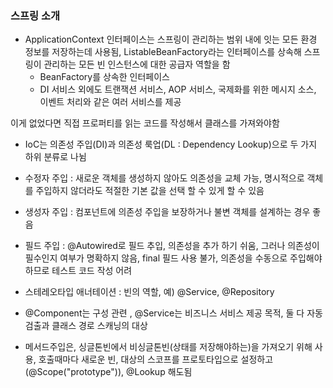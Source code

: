 
### 스프링 소개

* ApplicationContext 인터페이스는 스프링이 관리하는 범위 내에 잇는 모든 환경 정보를 저장하는데 사용됨, ListableBeanFactory라는 인터페이스를 상속해 스프링이 관리하는 모든 빈 인스턴스에 대한 공급자 역할을 함
  - BeanFactory를 상속한 인터페이스
  - DI 서비스 외에도 트랜잭션 서비스, AOP 서비스, 국제화를 위한 메시지 소스, 이벤트 처리와 같은 여러 서비스를 제공

이게 없었다면 직접 프로퍼티를 읽는 코드를 작성해서 클래스를 가져와야함

* IoC는 의존성 주입(DI)과 의존성 룩업(DL : Dependency Lookup)으로 두 가지 하위 분류로 나뉨

* 수정자 주입 : 새로운 객체를 생성하지 않아도 의존성을 교체 가능, 명시적으로 객체를 주입하지 않더라도 적절한 기본 값을 선택 할 수 있게 할 수 있음

* 생성자 주입 : 컴포넌트에 의존성 주입을 보장하거나 불변 객체를 설계하는 경우 좋음

* 필드 주입 : @Autowired로 필드 추입, 의존성을 추가 하기 쉬움, 그러나 의존성이 필수인지 여부가 명확하지 않음, final 필드 사용 불가, 의존성을 수동으로 주입해야 하므로 테스트 코드 작성 어려

* 스테레오타입 애너테이션 : 빈의 역할, 예) @Service, @Repository

* @Component는 구성 관련 , @Service는 비즈니스 서비스 제공 목적, 둘 다 자동 검출과 클래스 경로 스캐닝의 대상

* 메서드주입은, 싱글톤빈에서 비싱글톤빈(상태를 저장해야하는)을 가져오기 위해 사용, 호출때마다 새로운 빈, 대상의 스코프를 프로토타입으로 설정하고(@Scope("prototype")), @Lookup 해도됨
